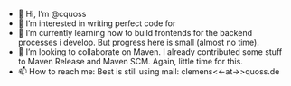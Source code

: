 - 👋 Hi, I’m @cquoss
- 👀 I’m interested in writing perfect code for  
- 🌱 I’m currently learning how to build frontends for the backend processes i develop. But progress here is small (almost no time).
- 💞️ I’m looking to collaborate on Maven. I already contributed some stuff to Maven Release and Maven SCM. Again, little time for this.
- 📫 How to reach me: Best is still using mail: clemens<<-at->>quoss.de

<!---
cquoss/cquoss is a ✨ special ✨ repository because its `README.md` (this file) appears on your GitHub profile.
You can click the Preview link to take a look at your changes.
--->
